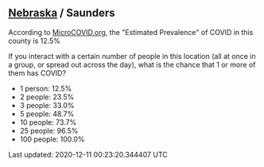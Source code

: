 
## [Nebraska](/united-states/nebraska) / Saunders

According to [MicroCOVID.org](http://microcovid.org),
the "Estimated Prevalence" of COVID in this county is 12.5%

If you interact with a certain number of people in this location
(all at once in a group, or spread out across the day), what is the chance that
1 or more of them has COVID?

- 1 person: 12.5%
- 2 people: 23.5%
- 3 people: 33.0%
- 5 people: 48.7%
- 10 people: 73.7%
- 25 people: 96.5%
- 100 people: 100.0%

Last updated: 2020-12-11 00:23:20.344407 UTC
